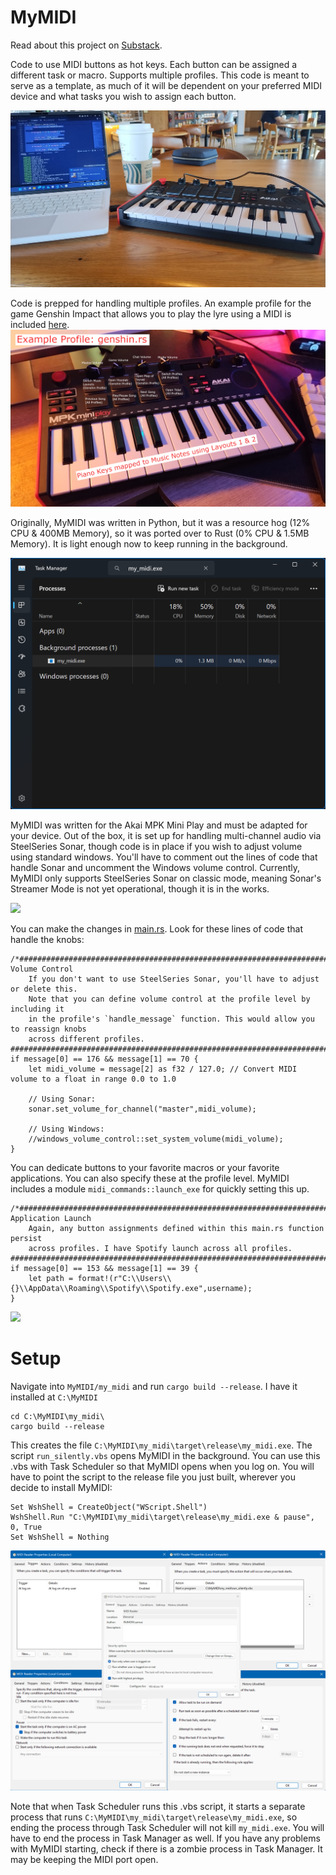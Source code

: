 # MyMIDI
Read about this project on [Substack](https://alshival.substack.com/p/a-coders-guide-to-midi-driven-hotkeys).

Code to use MIDI buttons as hot keys. Each button can be assigned a different task or macro. Supports multiple profiles. This code is meant to serve as a template, as much of it will be dependent on your preferred MIDI device and what tasks you wish to assign each button.

<img src="https://github.com/alshival/MyMIDI/blob/main/media/IMG_20240406_140035397.jpg">

Code is prepped for handling multiple profiles. An example profile for the game Genshin Impact that allows you to play the lyre using a MIDI is included [here](https://github.com/alshival/MyMIDI/tree/main/my_midi/src/profiles).
<img src="https://github.com/alshival/MyMIDI/blob/main/media/IMG_20240405_1927445722.jpg">

Originally, MyMIDI was written in Python, but it was a resource hog (12% CPU & 400MB Memory), so it was ported over to Rust (0% CPU & 1.5MB Memory).  It is light enough now to keep running in the background. 

<img src="https://github.com/alshival/MyMIDI/blob/main/media/Screenshot%202024-04-11%20172522.png">

MyMIDI was written for the Akai MPK Mini Play and must be adapted for your device. Out of the box, it is set up for handling multi-channel audio via SteelSeries Sonar, though code is in place if you wish to adjust volume using standard windows. You'll have to comment out the lines of code that handle Sonar and uncomment the Windows volume control. Currently, MyMIDI only supports SteelSeries Sonar on classic mode, meaning Sonar's Streamer Mode is not yet operational, though it is in the works.

<img src="https://github.com/alshival/MyMIDI/blob/main/media/demo.gif">

You can make the changes in [main.rs](https://github.com/alshival/MyMIDI/blob/main/my_midi/src/main.rs). Look for these lines of code that handle the knobs:
```
/*###############################################################################
Volume Control
    If you don't want to use SteelSeries Sonar, you'll have to adjust or delete this.
    Note that you can define volume control at the profile level by including it 
    in the profile's `handle_message` function. This would allow you to reassign knobs
    across different profiles. 
###############################################################################*/
if message[0] == 176 && message[1] == 70 {
    let midi_volume = message[2] as f32 / 127.0; // Convert MIDI volume to a float in range 0.0 to 1.0
    
    // Using Sonar:
    sonar.set_volume_for_channel("master",midi_volume);

    // Using Windows:
    //windows_volume_control::set_system_volume(midi_volume);
}
```
You can dedicate buttons to your favorite macros or your favorite applications. You can also specify these at the profile level. MyMIDI includes a module `midi_commands::launch_exe` for quickly setting this up.
```
/*###############################################################################
Application Launch 
    Again, any button assignments defined within this main.rs function persist
    across profiles. I have Spotify launch across all profiles.
###############################################################################*/
if message[0] == 153 && message[1] == 39 {
    let path = format!(r"C:\\Users\\{}\\AppData\\Roaming\\Spotify\\Spotify.exe",username);
}
```
<img src="https://github.com/alshival/MyMIDI/blob/main/media/Screenshot%202024-04-08%2014365423.png">

# Setup

Navigate into `MyMIDI/my_midi` and run `cargo build --release`. I have it installed at `C:\MyMIDI`

```
cd C:\MyMIDI\my_midi\
cargo build --release
```

This creates the file `C:\MyMIDI\my_midi\target\release\my_midi.exe`. The script `run_silently.vbs` opens MyMIDI in the background. You can use this .vbs with Task Scheduler so that MyMIDI opens when you log on. You will have to point the script to the release file you just built, wherever you decide to install MyMIDI:
```
Set WshShell = CreateObject("WScript.Shell")
WshShell.Run "C:\MyMIDI\my_midi\target\release\my_midi.exe & pause", 0, True
Set WshShell = Nothing
```
<img src="https://github.com/alshival/MyMIDI/blob/main/media/Screenshot%202024-04-06%20194707.png">

Note that when Task Scheduler runs this .vbs script, it starts a separate process that runs `C:\MyMIDI\my_midi\target\release\my_midi.exe`, so ending the process through Task Scheduler will not kill `my_midi.exe`. You will have to end the process in Task Manager as well. If you have any problems with MyMIDI starting, check if there is a zombie process in Task Manager. It may be keeping the MIDI port open.
